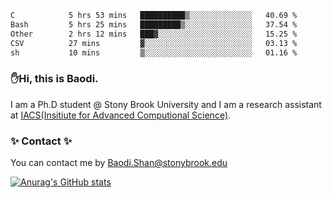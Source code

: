 <!--START_SECTION:waka-->

```txt
C            5 hrs 53 mins   ██████████▒░░░░░░░░░░░░░░   40.69 %
Bash         5 hrs 25 mins   █████████▒░░░░░░░░░░░░░░░   37.54 %
Other        2 hrs 12 mins   ███▓░░░░░░░░░░░░░░░░░░░░░   15.25 %
CSV          27 mins         ▓░░░░░░░░░░░░░░░░░░░░░░░░   03.13 %
sh           10 mins         ▒░░░░░░░░░░░░░░░░░░░░░░░░   01.16 %
```

<!--END_SECTION:waka-->

### ✋Hi, this is Baodi. 

I am a Ph.D student @ Stony Brook University and I am a research assistant at [IACS(Insitiute for Advanced Computional Science)](https://iacs.stonybrook.edu/).

### ✨ Contact ✨

You can contact me by [Baodi.Shan@stonybrook.edu](mailto:Baodi.Shan@stonybrook.edu)

[![Anurag's GitHub stats](https://github-readme-stats.vercel.app/api?username=lwshanbd&theme=jolly&show_icons=true&count_private=true&include_all_commits=true)](https://github.com/anuraghazra/github-readme-stats)



<!--
**lwshanbd/lwshanbd** is a ✨ _special_ ✨ repository because its `README.md` (this file) appears on your GitHub profile.

Here are some ideas to get you started:

- 🔭 I’m currently working on ...
- 🌱 I’m currently learning ...
- 👯 I’m looking to collaborate on ...
- 🤔 I’m looking for help with ...
- 💬 Ask me about ...
- 📫 How to reach me: ...
- 😄 Pronouns: ...
- ⚡ Fun fact: ...
-->
